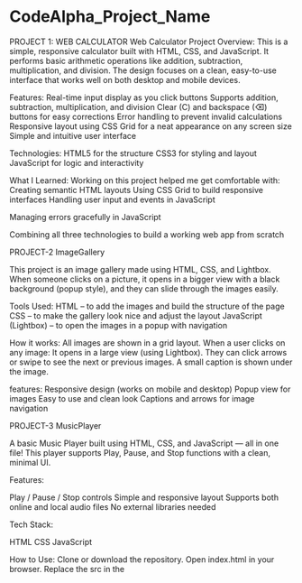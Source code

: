 # CodeAlpha_Project_Name
PROJECT 1: WEB CALCULATOR 
Web Calculator Project
Overview:
This is a simple, responsive calculator built with HTML, CSS, and JavaScript. It performs basic arithmetic operations like addition, subtraction, multiplication, and division. The design focuses on a clean, easy-to-use interface that works well on both desktop and mobile devices.

Features:
Real-time input display as you click buttons
Supports addition, subtraction, multiplication, and division
Clear (C) and backspace (⌫) buttons for easy corrections
Error handling to prevent invalid calculations
Responsive layout using CSS Grid for a neat appearance on any screen size
Simple and intuitive user interface

Technologies:
HTML5 for the structure
CSS3 for styling and layout
JavaScript for logic and interactivity

What I Learned:
Working on this project helped me get comfortable with:
Creating semantic HTML layouts
Using CSS Grid to build responsive interfaces
Handling user input and events in JavaScript

Managing errors gracefully in JavaScript

Combining all three technologies to build a working web app from scratch

PROJECT-2 ImageGallery

This project is an image gallery made using HTML, CSS, and Lightbox. When someone clicks on a picture, it opens in a bigger view with a black background (popup style), and they can slide through the images easily.

 Tools Used:
HTML – to add the images and build the structure of the page
CSS – to make the gallery look nice and adjust the layout
JavaScript (Lightbox) – to open the images in a popup with navigation

 How it works:
All images are shown in a grid layout.
When a user clicks on any image:
It opens in a large view (using Lightbox).
They can click arrows or swipe to see the next or previous images.
A small caption is shown under the image.

features:
Responsive design (works on mobile and desktop)
Popup view for images
Easy to use and clean look
Captions and arrows for image navigation

PROJECT-3 MusicPlayer

A basic Music Player built using HTML, CSS, and JavaScript — all in one file!
This player supports Play, Pause, and Stop functions with a clean, minimal UI.

Features:

Play / Pause / Stop controls
Simple and responsive layout
Supports both online and local audio files
No external libraries needed

Tech Stack:

HTML
CSS
JavaScript

How to Use:
Clone or download the repository.
Open index.html in your browser.
Replace the src in the <audio> tag with your audio file (or online URL).
Click play and enjoy the music!


